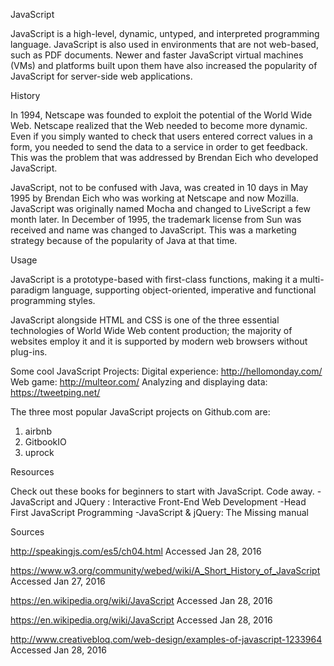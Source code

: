 JavaScript 

JavaScript is a high-level, dynamic, untyped, and interpreted programming language. JavaScript is also used in environments that are not web-based, such as PDF documents. Newer and faster JavaScript virtual machines (VMs) and platforms built upon them have also increased the popularity of JavaScript for server-side web applications.


History 

In 1994, Netscape was founded to exploit the potential of the World Wide Web. Netscape realized that the Web needed to become more dynamic. Even if you simply wanted to check that users entered correct values in a form, you needed to send the data to a service in order to get feedback. This was the problem that was addressed by Brendan Eich who developed JavaScript.

JavaScript, not to be confused with Java, was created in 10 days in May 1995 by Brendan Eich who was working at Netscape and now Mozilla. JavaScript was originally named Mocha and changed to LiveScript a few month later. In December of 1995, the trademark license from Sun was received and name was changed to JavaScript. This was a marketing strategy because of the popularity of Java at that time.


Usage 

JavaScript is a prototype-based with first-class functions, making it a multi-paradigm language, supporting object-oriented, imperative and functional programming styles.

JavaScript alongside HTML and CSS is one of the three essential technologies of World Wide Web content production; the majority of websites employ it and it is supported by modern web browsers without plug-ins.

Some cool JavaScript Projects:
Digital experience: http://hellomonday.com/
Web game: http://multeor.com/
Analyzing and displaying data: https://tweetping.net/

The three most popular JavaScript projects on Github.com are:
1. airbnb
2. GitbookIO
3. uprock


Resources

Check out these books for beginners to start with JavaScript. Code away. 
-JavaScript and JQuery : Interactive Front-End Web Development
-Head First JavaScript Programming
-JavaScript & jQuery: The Missing manual


Sources 

http://speakingjs.com/es5/ch04.html Accessed Jan 28, 2016

https://www.w3.org/community/webed/wiki/A_Short_History_of_JavaScript Accessed Jan 27, 2016

https://en.wikipedia.org/wiki/JavaScript Accessed Jan 28, 2016

https://en.wikipedia.org/wiki/JavaScript Accessed Jan 28, 2016

http://www.creativebloq.com/web-design/examples-of-javascript-1233964 Accessed Jan 28, 2016
